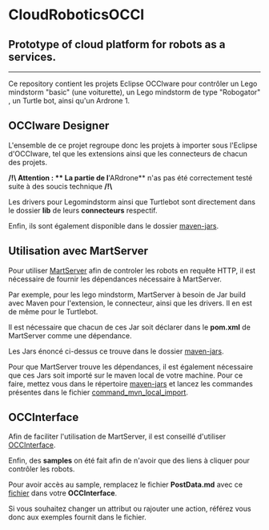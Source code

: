 CloudRoboticsOCCI
===================


Prototype of cloud platform for robots as a services.
-----------------------------------------------------

----------

Ce repository contient les projets Eclipse OCCIware pour contrôler un Lego mindstorm "basic" (une voiturette), un Lego mindstorm de type "Robogator" , un Turtle bot, ainsi qu'un Ardrone 1.

## OCCIware Designer ##

L'ensemble de ce projet regroupe donc les projets à importer sous l'Eclipse d'OCCIware, tel que les extensions ainsi que les connecteurs de chacun des projets.

**/!\ Attention : ** La partie de l**'ARdrone** n'as pas été correctement testé suite à des soucis technique **/!\\**

Les drivers pour Legomindstorm ainsi que Turtlebot sont directement dans le dossier **lib** de leurs **connecteurs** respectif.

Enfin, ils sont également disponible dans le dossier [maven-jars](https://github.com/PFECloudRobotics2017/CloudRoboticsOCCI/tree/master/maven-jars).

## Utilisation avec MartServer ##
Pour utiliser [MartServer](https://github.com/cgourdin/MartServer) afin de controler les robots en requête HTTP, il est nécessaire de fournir les dépendances nécessaire à MartServer. 

Par exemple, pour les lego mindstorm, MartServer à besoin de Jar build avec Maven  pour l'extension, le connecteur, ainsi que les drivers. Il en est de même pour le Turtlebot.

Il est nécessaire que chacun de ces Jar soit déclarer dans le **pom.xml** de MartServer comme une dépendance. 

Les Jars énoncé ci-dessus ce trouve dans le dossier [maven-jars](https://github.com/PFECloudRobotics2017/CloudRoboticsOCCI/tree/master/maven-jars). 

Pour que MartServer trouve les dépendances, il est également nécessaire que ces Jars soit importé sur le maven local de votre machine. Pour ce faire, mettez vous dans le répertoire  [maven-jars](https://github.com/PFECloudRobotics2017/CloudRoboticsOCCI/tree/master/maven-jars) et lancez les commandes présentes dans le fichier [command_mvn_local_import](https://github.com/PFECloudRobotics2017/CloudRoboticsOCCI/blob/master/maven-jars/command_mvn_local_import.sh).

## OCCInterface ##
Afin de faciliter l'utilisation de MartServer, il est conseillé d'utiliser [OCCInterface](https://github.com/occiware/OCCInterface).

Enfin, des **samples** on été fait afin de n'avoir que des liens à cliquer pour contrôler les robots.

Pour avoir accès au sample, remplacez le fichier **PostData.md** avec ce [fichier](https://github.com/PFECloudRobotics2017/CloudRoboticsOCCI/blob/master/OCCInterface-Samples/PostData.md) dans votre **OCCInterface**.

Si vous souhaitez changer un attribut ou rajouter une action, référez  vous donc aux exemples fournit dans le fichier.
